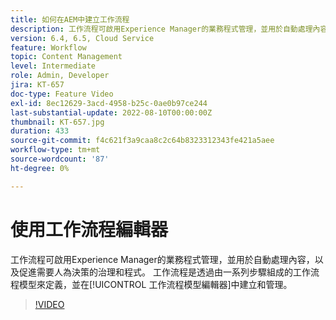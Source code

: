 ```yaml
---
title: 如何在AEM中建立工作流程
description: 工作流程可啟用Experience Manager的業務程式管理，並用於自動處理內容，以及促進需要人為決策的治理和程式。
version: 6.4, 6.5, Cloud Service
feature: Workflow
topic: Content Management
level: Intermediate
role: Admin, Developer
jira: KT-657
doc-type: Feature Video
exl-id: 8ec12629-3acd-4958-b25c-0ae0b97ce244
last-substantial-update: 2022-08-10T00:00:00Z
thumbnail: KT-657.jpg
duration: 433
source-git-commit: f4c621f3a9caa8c2c64b8323312343fe421a5aee
workflow-type: tm+mt
source-wordcount: '87'
ht-degree: 0%

---
```


# 使用工作流程編輯器

工作流程可啟用Experience Manager的業務程式管理，並用於自動處理內容，以及促進需要人為決策的治理和程式。 工作流程是透過由一系列步驟組成的工作流程模型來定義，並在[!UICONTROL 工作流程模型編輯器]中建立和管理。

>[!VIDEO](https://video.tv.adobe.com/v/22201?quality=12&learn=on)

